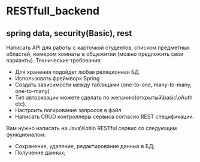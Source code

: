 # RESTfull_backend
## spring data, security(Basic), rest
Написать API для работы с карточкой студентов, списком предметных областей, номером комнаты в общежитии (можно предложить свои варианты).
Технические требования:  
+ Для хранения подойдет любая реляционная БД
+ Использовать фреймворк Spring
+ Создать зависимости между таблицами (one-to-one, many-to-many, one-to-many)
+ Тип авторизации можете сделать по желанию(открытый\basic\oAuth etc).
+ Настроить логирование запросов в файл
+ Написать CRUD контроллеры сервиса согласно REST спецификации.  
  
Вам нужно написать на Java\Kotlin RESTful сервис со следующим
функционалом:
+ Сохранение, удаление, редактирование данных в БД;
+ Получение данных;

